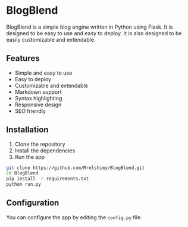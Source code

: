 # BlogBlend
BlogBlend is a simple blog engine written in Python using Flask. It is designed to be easy to use and easy to deploy. It is also designed to be easily customizable and extendable.

## Features
- Simple and easy to use
- Easy to deploy
- Customizable and extendable
- Markdown support
- Syntax highlighting
- Responsive design
- SEO friendly

## Installation
1. Clone the repository
2. Install the dependencies
3. Run the app

```bash
git clone https://github.com/Mrelshimy/BlogBlend.git
cd BlogBlend
pip install -r requirements.txt
python run.py
```

## Configuration
You can configure the app by editing the `config.py` file.

